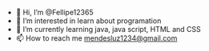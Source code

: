 - 👋 Hi, I’m @Fellipe12365
- 👀 I’m interested in learn about programation
- 🌱 I’m currently learning java, java script, HTML and CSS
- 📫 How to reach me mendesluz1234@gmail.com

<!---
Fellipe12365/Fellipe12365 is a ✨ special ✨ repository because its `README.md` (this file) appears on your GitHub profile.
You can click the Preview link to take a look at your changes.
--->
